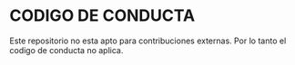# CODIGO DE CONDUCTA

Este repositorio no esta apto para contribuciones externas. Por lo tanto el codigo de conducta no aplica.
